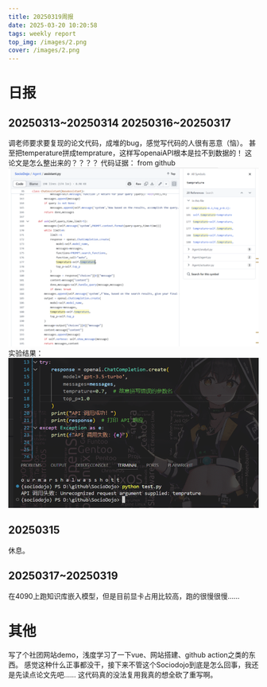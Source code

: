 ```yaml
---
title: 20250319周报
date: 2025-03-20 10:20:58
tags: weekly report
top_img: /images/2.png
cover: /images/2.png
---
```


# 日报 
## 20250313~20250314 20250316~20250317
调老师要求要复现的论文代码，成堆的bug，感觉写代码的人很有恶意（恼）。
甚至把temperature拼成temprature，这样写openaiAPI根本是拉不到数据的！
这论文是怎么整出来的？？？？
代码证据： from github
![img](/images/20250319/image2.png)
实验结果：
![img](/images/20250319/image.png)
## 20250315
休息。
## 20250317~20250319
在4090上跑知识库嵌入模型，但是目前显卡占用比较高，跑的很慢很慢……

# 其他
写了个社团网站demo，浅度学习了一下vue、网站搭建、github action之类的东西。
感觉这种什么正事都没干，接下来不管这个Sociodojo到底是怎么回事，我还是先读点论文先吧……
这代码真的没法复用我真的想全砍了重写啊。
